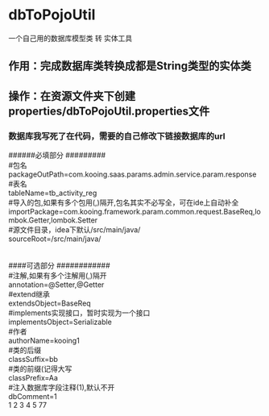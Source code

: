 # dbToPojoUtil
一个自己用的数据库模型类 转 实体工具

## 作用：完成数据库类转换成都是String类型的实体类
## 操作：在资源文件夹下创建properties/dbToPojoUtil.properties文件
### 数据库我写死了在代码，需要的自己修改下链接数据库的url
######必填部分 #########<br>
#包名<br>
packageOutPath=com.kooing.saas.params.admin.service.param.response<br>
#表名<br>
tableName=tb_activity_reg<br>
#导入的包,如果有多个包用(,)隔开,包名其实不必写全，可在ide上自动补全<br>
importPackage=com.kooing.framework.param.common.request.BaseReq,lombok.Getter,lombok.Setter<br>
#源文件目录，idea下默认/src/main/java/<br>
sourceRoot=/src/main/java/<br><br>
<br>
####可选部分    ############<br>
#注解,如果有多个注解用(,)隔开<br>
annotation=@Setter,@Getter<br>
#extend继承<br>
extendsObject=BaseReq<br>
#implements实现接口，暂时实现为一个接口<br>
implementsObject=Serializable<br>
#作者<br>
authorName=kooing1<br>
#类的后缀<br>
classSuffix=bb<br>
#类的前缀(记得大写<br>
classPrefix=Aa<br>
#注入数据库字段注释(1),默认不开<br>
dbComment=1<br>
1
2
3
4
5
77